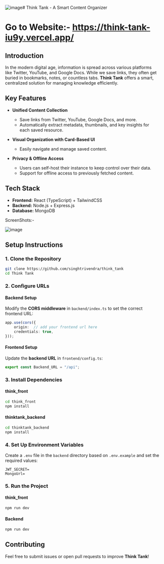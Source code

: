 ![image](https://github.com/user-attachments/assets/6426376b-ffbc-4a49-956d-0a642a0d70eb)# Think Tank - A Smart Content Organizer 
# Go to Website:- https://think-tank-iu9y.vercel.app/

## Introduction

In the modern digital age, information is spread across various platforms like Twitter, YouTube, and Google Docs. While we save links, they often get buried in bookmarks, notes, or countless tabs. **Think Tank** offers a smart, centralized solution for managing knowledge efficiently.
## Key Features

- **Unified Content Collection**
  - Save links from Twitter, YouTube, Google Docs, and more.
  - Automatically extract metadata, thumbnails, and key insights for each saved resource.

- **Visual Organization with Card-Based UI**
  - Easily navigate and manage saved content.
  
- **Privacy & Offline Access**
  - Users can self-host their instance to keep control over their data.
  - Support for offline access to previously fetched content.

## Tech Stack

- **Frontend:** React (TypeScript) + TailwindCSS
- **Backend:** Node.js + Express.js
- **Database:** MongoDB

ScreenShots:- 

![image](https://github.com/user-attachments/assets/004121eb-4f8d-4374-8ab3-13080e9dc7fe)



## Setup Instructions

### 1. Clone the Repository
```sh
git clone https://github.com/singhtrivendra/think_tank
cd Think Tank
```

### 2. Configure URLs
#### **Backend Setup**
Modify the **CORS middleware** in `backend/index.ts` to set the correct frontend URL:
```ts
app.use(cors({
    origin:  // add your frontend url here 
    credentials: true,
}));
```

#### **Frontend Setup**
Update the **backend URL** in `frontend/config.ts`:
```ts
export const Backend_URL = "/api";
```

### 3. Install Dependencies
#### **think_front**
```sh
cd think_front
npm install
```

#### **thinktank_backend**
```sh
cd thinktank_backend
npm install
```

### 4. Set Up Environment Variables
Create a `.env` file in the `backend` directory based on `.env.example` and set the required values:
```
JWT_SECRET=
MongoUrl=
```

### 5. Run the Project
#### **think_front**
```sh
npm run dev
```

#### **Backend**
```sh
npm run dev
```

## Contributing
Feel free to submit issues or open pull requests to improve **Think Tank**!
